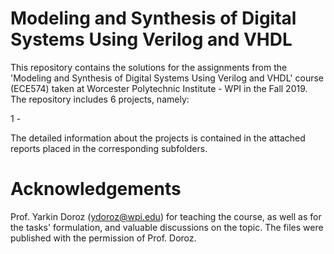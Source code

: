 # Modeling and Synthesis of Digital Systems Using Verilog and VHDL

This repository contains the solutions for the assignments from the 'Modeling and Synthesis of Digital Systems Using Verilog and VHDL' course (ECE574) taken at Worcester Polytechnic Institute - WPI in the Fall 2019. The repository includes 6 projects, namely:

1 -  </br>


The detailed information about the projects is contained in the attached reports placed in the corresponding subfolders.

# Acknowledgements
Prof. Yarkin Doroz (ydoroz@wpi.edu) for teaching the course, as well as for the tasks' formulation, and valuable discussions on the topic.
The files were published with the permission of Prof. Doroz.
